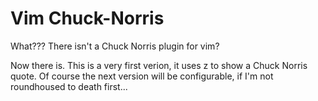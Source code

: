 # Vim Chuck-Norris


What??? There isn't a Chuck Norris plugin for vim?

Now there is. This is a very first verion, 
it uses <leader>z to show a Chuck Norris quote.
Of course the next version will be configurable, if I'm not roundhoused to death first... 
